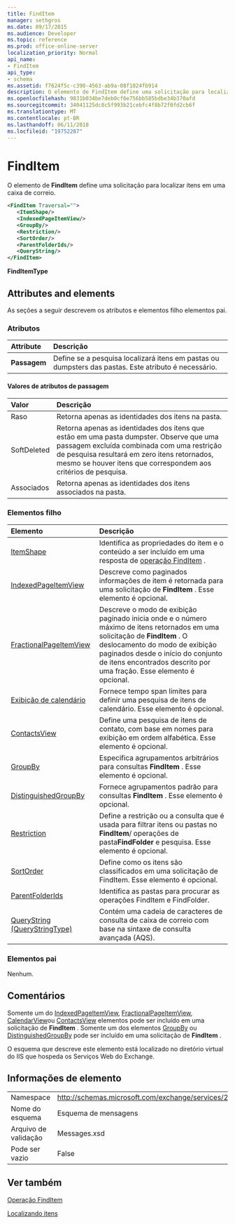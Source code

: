 ```yaml
---
title: FindItem
manager: sethgros
ms.date: 09/17/2015
ms.audience: Developer
ms.topic: reference
ms.prod: office-online-server
localization_priority: Normal
api_name:
- FindItem
api_type:
- schema
ms.assetid: f7624f5c-c390-4563-ab9a-08f1024fb914
description: O elemento de FindItem define uma solicitação para localizar itens em uma caixa de correio.
ms.openlocfilehash: 9831b034be7deb0cf6e756bb585bdbe34b370afd
ms.sourcegitcommit: 34041125dc8c5f993b21cebfc4f8b72f0fd2cb6f
ms.translationtype: MT
ms.contentlocale: pt-BR
ms.lasthandoff: 06/11/2018
ms.locfileid: "19752287"
---
```

# <a name="finditem"></a>FindItem

O elemento de **FindItem** define uma solicitação para localizar itens em uma caixa de correio. 
  
```xml
<FindItem Traversal="">
   <ItemShape/>
   <IndexedPageItemView/>
   <GroupBy/>
   <Restriction/>
   <SortOrder/>
   <ParentFolderIds/>
   <QueryString/>
</FindItem>
```

 **FindItemType**
## <a name="attributes-and-elements"></a>Attributes and elements

As seções a seguir descrevem os atributos e elementos filho elementos pai.
  
### <a name="attributes"></a>Atributos

|**Attribute**|**Descrição**|
|:-----|:-----|
|**Passagem** <br/> |Define se a pesquisa localizará itens em pastas ou dumpsters das pastas. Este atributo é necessário.  <br/> |
   
#### <a name="traversal-attribute-values"></a>Valores de atributos de passagem

|**Valor**|**Descrição**|
|:-----|:-----|
|Raso  <br/> |Retorna apenas as identidades dos itens na pasta.  <br/> |
|SoftDeleted  <br/> |Retorna apenas as identidades dos itens que estão em uma pasta dumpster. Observe que uma passagem excluída combinada com uma restrição de pesquisa resultará em zero itens retornados, mesmo se houver itens que correspondem aos critérios de pesquisa.  <br/> |
|Associados  <br/> |Retorna apenas as identidades dos itens associados na pasta.  <br/> |
   
### <a name="child-elements"></a>Elementos filho

|**Elemento**|**Descrição**|
|:-----|:-----|
|[ItemShape](itemshape.md) <br/> |Identifica as propriedades do item e o conteúdo a ser incluído em uma resposta de [operação FindItem](finditem-operation.md) .  <br/> |
|[IndexedPageItemView](indexedpageitemview.md) <br/> |Descreve como paginados informações de item é retornada para uma solicitação de **FindItem** . Esse elemento é opcional.  <br/> |
|[FractionalPageItemView](fractionalpageitemview.md) <br/> |Descreve o modo de exibição paginado inicia onde e o número máximo de itens retornados em uma solicitação de **FindItem** . O deslocamento do modo de exibição paginados desde o início do conjunto de itens encontrados descrito por uma fração. Esse elemento é opcional.  <br/> |
|[Exibição de calendário](calendarview.md) <br/> |Fornece tempo span limites para definir uma pesquisa de itens de calendário. Esse elemento é opcional.  <br/> |
|[ContactsView](contactsview.md) <br/> |Define uma pesquisa de itens de contato, com base em nomes para exibição em ordem alfabética. Esse elemento é opcional.  <br/> |
|[GroupBy](groupby.md) <br/> |Especifica agrupamentos arbitrários para consultas **FindItem** . Esse elemento é opcional.  <br/> |
|[DistinguishedGroupBy](distinguishedgroupby.md) <br/> |Fornece agrupamentos padrão para consultas **FindItem** . Esse elemento é opcional.  <br/> |
|[Restriction](restriction.md) <br/> |Define a restrição ou a consulta que é usada para filtrar itens ou pastas no **FindItem**/ operações de pasta**FindFolder** e pesquisa. Esse elemento é opcional.  <br/> |
|[SortOrder](sortorder.md) <br/> |Define como os itens são classificados em uma solicitação de FindItem. Esse elemento é opcional.  <br/> |
|[ParentFolderIds](parentfolderids.md) <br/> |Identifica as pastas para procurar as operações FindItem e FindFolder.  <br/> |
|[QueryString (QueryStringType)](querystring-querystringtype.md) <br/> |Contém uma cadeia de caracteres de consulta de caixa de correio com base na sintaxe de consulta avançada (AQS).  <br/> |
   
### <a name="parent-elements"></a>Elementos pai

Nenhum.
  
## <a name="remarks"></a>Comentários

Somente um do [IndexedPageItemView](indexedpageitemview.md), [FractionalPageItemView](fractionalpageitemview.md), [CalendarView](calendarview.md)ou [ContactsView](contactsview.md) elementos pode ser incluído em uma solicitação de **FindItem** . Somente um dos elementos [GroupBy](groupby.md) ou [DistinguishedGroupBy](distinguishedgroupby.md) pode ser incluído em uma solicitação de **FindItem** . 
  
O esquema que descreve este elemento está localizado no diretório virtual do IIS que hospeda os Serviços Web do Exchange.
  
## <a name="element-information"></a>Informações de elemento

|||
|:-----|:-----|
|Namespace  <br/> |http://schemas.microsoft.com/exchange/services/2006/messages  <br/> |
|Nome do esquema  <br/> |Esquema de mensagens  <br/> |
|Arquivo de validação  <br/> |Messages.xsd  <br/> |
|Pode ser vazio  <br/> |False  <br/> |
   
## <a name="see-also"></a>Ver também



[Operação FindItem](finditem-operation.md)


[Localizando itens](http://msdn.microsoft.com/library/63af1f9c-464b-4fca-9ae3-3d60f24ca93c%28Office.15%29.aspx)

